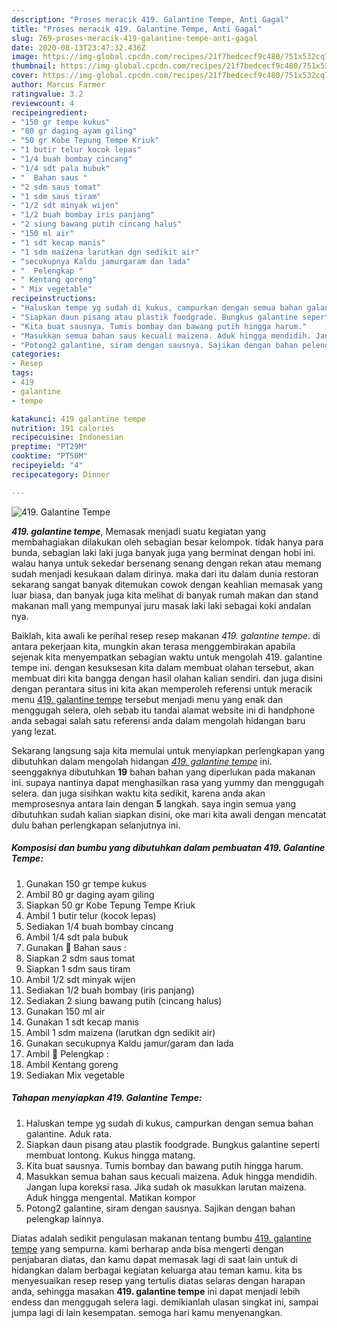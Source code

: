 ```yaml
---
description: "Proses meracik 419. Galantine Tempe, Anti Gagal"
title: "Proses meracik 419. Galantine Tempe, Anti Gagal"
slug: 769-proses-meracik-419-galantine-tempe-anti-gagal
date: 2020-08-13T23:47:32.436Z
image: https://img-global.cpcdn.com/recipes/21f7bedcecf9c480/751x532cq70/419-galantine-tempe-foto-resep-utama.jpg
thumbnail: https://img-global.cpcdn.com/recipes/21f7bedcecf9c480/751x532cq70/419-galantine-tempe-foto-resep-utama.jpg
cover: https://img-global.cpcdn.com/recipes/21f7bedcecf9c480/751x532cq70/419-galantine-tempe-foto-resep-utama.jpg
author: Marcus Farmer
ratingvalue: 3.2
reviewcount: 4
recipeingredient:
- "150 gr tempe kukus"
- "80 gr daging ayam giling"
- "50 gr Kobe Tepung Tempe Kriuk"
- "1 butir telur kocok lepas"
- "1/4 buah bombay cincang"
- "1/4 sdt pala bubuk"
- "  Bahan saus "
- "2 sdm saus tomat"
- "1 sdm saus tiram"
- "1/2 sdt minyak wijen"
- "1/2 buah bombay iris panjang"
- "2 siung bawang putih cincang halus"
- "150 ml air"
- "1 sdt kecap manis"
- "1 sdm maizena larutkan dgn sedikit air"
- "secukupnya Kaldu jamurgaram dan lada"
- "  Pelengkap "
- " Kentang goreng"
- " Mix vegetable"
recipeinstructions:
- "Haluskan tempe yg sudah di kukus, campurkan dengan semua bahan galantine. Aduk rata."
- "Siapkan daun pisang atau plastik foodgrade. Bungkus galantine seperti membuat lontong. Kukus hingga matang."
- "Kita buat sausnya. Tumis bombay dan bawang putih hingga harum."
- "Masukkan semua bahan saus kecuali maizena. Aduk hingga mendidih. Jangan lupa koreksi rasa. Jika sudah ok masukkan larutan maizena. Aduk hingga mengental. Matikan kompor"
- "Potong2 galantine, siram dengan sausnya. Sajikan dengan bahan pelengkap lainnya."
categories:
- Resep
tags:
- 419
- galantine
- tempe

katakunci: 419 galantine tempe 
nutrition: 191 calories
recipecuisine: Indonesian
preptime: "PT29M"
cooktime: "PT50M"
recipeyield: "4"
recipecategory: Dinner

---
```



![419. Galantine Tempe](https://img-global.cpcdn.com/recipes/21f7bedcecf9c480/751x532cq70/419-galantine-tempe-foto-resep-utama.jpg)

<b><i>419. galantine tempe</i></b>, Memasak menjadi suatu kegiatan yang membahagiakan dilakukan oleh sebagian besar kelompok. tidak hanya para bunda, sebagian laki laki juga banyak juga yang berminat dengan hobi ini. walau hanya untuk sekedar bersenang senang dengan rekan atau memang sudah menjadi kesukaan dalam dirinya. maka dari itu dalam dunia restoran sekarang sangat banyak ditemukan cowok dengan keahlian memasak yang luar biasa, dan banyak juga kita melihat di banyak rumah makan dan stand makanan mall yang mempunyai juru masak laki laki sebagai koki andalan nya.



Baiklah, kita awali ke perihal resep resep makanan <i>419. galantine tempe</i>. di antara pekerjaan kita, mungkin akan terasa menggembirakan apabila sejenak kita menyempatkan sebagian waktu untuk mengolah 419. galantine tempe ini. dengan kesuksesan kita dalam membuat olahan tersebut, akan membuat diri kita bangga dengan hasil olahan kalian sendiri. dan juga disini dengan perantara situs ini kita akan memperoleh referensi untuk meracik menu <u>419. galantine tempe</u> tersebut menjadi menu yang enak dan menggugah selera, oleh sebab itu tandai alamat website ini di handphone anda sebagai salah satu referensi anda dalam mengolah hidangan baru yang lezat.


Sekarang langsung saja kita memulai untuk menyiapkan perlengkapan yang dibutuhkan dalam mengolah hidangan <u><i>419. galantine tempe</i></u> ini. seenggaknya dibutuhkan <b>19</b> bahan bahan yang diperlukan pada makanan ini. supaya nantinya dapat menghasilkan rasa yang yummy dan menggugah selera. dan juga sisihkan waktu kita sedikit, karena anda akan memprosesnya antara lain dengan <b>5</b> langkah. saya ingin semua yang dibutuhkan sudah kalian siapkan disini, oke mari kita awali dengan mencatat dulu bahan perlengkapan selanjutnya ini.

<!--inarticleads1-->

##### Komposisi dan bumbu yang dibutuhkan dalam pembuatan 419. Galantine Tempe:

1. Gunakan 150 gr tempe kukus
1. Ambil 80 gr daging ayam giling
1. Siapkan 50 gr Kobe Tepung Tempe Kriuk
1. Ambil 1 butir telur (kocok lepas)
1. Sediakan 1/4 buah bombay cincang
1. Ambil 1/4 sdt pala bubuk
1. Gunakan  💮 Bahan saus :
1. Siapkan 2 sdm saus tomat
1. Siapkan 1 sdm saus tiram
1. Ambil 1/2 sdt minyak wijen
1. Sediakan 1/2 buah bombay (iris panjang)
1. Sediakan 2 siung bawang putih (cincang halus)
1. Gunakan 150 ml air
1. Gunakan 1 sdt kecap manis
1. Ambil 1 sdm maizena (larutkan dgn sedikit air)
1. Gunakan secukupnya Kaldu jamur/garam dan lada
1. Ambil  💮 Pelengkap :
1. Ambil  Kentang goreng
1. Sediakan  Mix vegetable




<!--inarticleads2-->

##### Tahapan menyiapkan 419. Galantine Tempe:

1. Haluskan tempe yg sudah di kukus, campurkan dengan semua bahan galantine. Aduk rata.
1. Siapkan daun pisang atau plastik foodgrade. Bungkus galantine seperti membuat lontong. Kukus hingga matang.
1. Kita buat sausnya. Tumis bombay dan bawang putih hingga harum.
1. Masukkan semua bahan saus kecuali maizena. Aduk hingga mendidih. Jangan lupa koreksi rasa. Jika sudah ok masukkan larutan maizena. Aduk hingga mengental. Matikan kompor
1. Potong2 galantine, siram dengan sausnya. Sajikan dengan bahan pelengkap lainnya.




Diatas adalah sedikit pengulasan makanan tentang bumbu <u>419. galantine tempe</u> yang sempurna. kami berharap anda bisa mengerti dengan penjabaran diatas, dan kamu dapat memasak lagi di saat lain untuk di hidangkan dalam berbagai kegiatan keluarga atau teman kamu. kita bs menyesuaikan resep resep yang tertulis diatas selaras dengan harapan anda, sehingga masakan <b>419. galantine tempe</b> ini dapat menjadi lebih endess dan menggugah selera lagi. demikianlah ulasan singkat ini, sampai jumpa lagi di lain kesempatan. semoga hari kamu menyenangkan.

